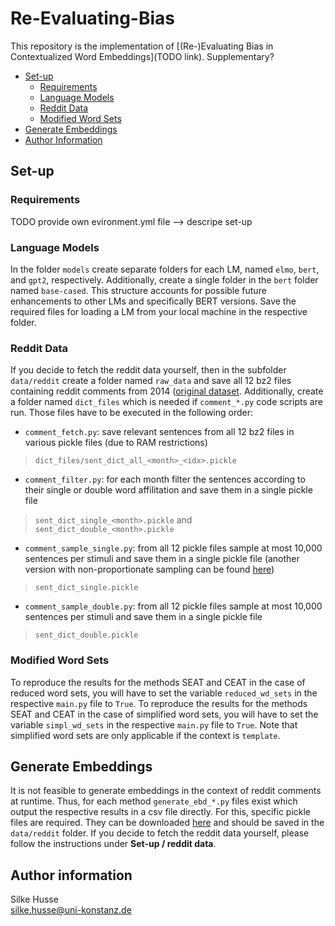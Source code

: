 # Re-Evaluating-Bias
This repository is the implementation of [(Re-)Evaluating Bias in Contextualized Word Embeddings](TODO link).
Supplementary?

- [Set-up](#setup)
  - [Requirements](#reqs)
  - [Language Models](#models)
  - [Reddit Data](#reddit)
  - [Modified Word Sets](#mod)
- [Generate Embeddings](#embeds)
- [Author Information](#author) 

<a name="setup"></a>
## Set-up

<a name="reqs"></a>
### Requirements
TODO provide own evironment.yml file --> descripe set-up

<a name="models"></a>
### Language Models
In the folder `models` create separate folders for each LM, named `elmo`, `bert`, and `gpt2`, respectively. Additionally, create a single folder in the `bert` folder named `base-cased`. This structure accounts for possible future enhancements to other LMs and specifically BERT versions. Save the required files for loading a LM from your local machine in the respective folder. 

<a name="reddit"></a>
### Reddit Data
If you decide to fetch the reddit data yourself, then in the subfolder `data/reddit` create a folder named `raw_data` and save all 12 bz2 files containing reddit comments from 2014 ([original dataset](https://files.pushshift.io/reddit/comments/). Additionally, create a folder named `dict_files` which is needed if `comment_*.py` code scripts are run. Those files have to be executed in the following order:
- `comment_fetch.py`: save relevant sentences from all 12 bz2 files in various pickle files (due to RAM restrictions)

> `dict_files/sent_dict_all_<month>_<idx>.pickle` <br />
- `comment_filter.py`: for each month filter the sentences according to their single or double word affilitation and save them in a single pickle file

> `sent_dict_single_<month>.pickle` and `sent_dict_double_<month>.pickle` <br />
- `comment_sample_single.py`: from all 12 pickle files sample at most 10,000 sentences per stimuli and save them in a single pickle file (another version with non-proportionate sampling can be found [here](https://www.kaggle.com/code/silkehusse/ceat-comment-sample-single))

> `sent_dict_single.pickle` <br />
- `comment_sample_double.py`: from all 12 pickle files sample at most 10,000 sentences per stimuli and save them in a single pickle file

> `sent_dict_double.pickle` <br />

<a name="mod"></a>
### Modified Word Sets
To reproduce the results for the methods SEAT and CEAT in the case of reduced word sets, you will have to set the variable `reduced_wd_sets` in the respective `main.py` file to `True`. To reproduce the results for the methods SEAT and CEAT in the case of simplified word sets, you will have to set the variable `simpl_wd_sets` in the respective `main.py` file to `True`. Note that simplified word sets are only applicable if the context is `template`.

<a name="embeds"></a>
## Generate Embeddings
It is not feasible to generate embeddings in the context of reddit comments at runtime. Thus, for each method `generate_ebd_*.py` files exist which output the respective results in a csv file directly. For this, specific pickle files are required. They can be downloaded [here](https://www.kaggle.com/datasets/silkehusse/ceat-dict-files) and should be saved in the `data/reddit` folder. If you decide to fetch the reddit data yourself, please follow the instructions under **Set-up / reddit data**. 

<a name="author"></a>
## Author information
Silke Husse <br />
silke.husse@uni-konstanz.de
